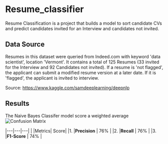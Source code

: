 # Resume_classifier
Resume Classification  is a project that builds a model to sort candidate CVs and predict candidates invited for an Interview and candidates not invited. 

## Data Source
Resumes in this dataset were queried from Indeed.com with keyword 'data scientist', location 'Vermont'. It contains a total of 125 Resumes (33 invited for the Interview and 92 Candidates not invited). If a resume is 'not flagged', the applicant can submit a modified resume version at a later date. If it is 'flagged', the applicant is invited to interview.

Source:  https://www.kaggle.com/samdeeplearning/deepnlp

## Results
The Naive Bayes Classifer model score a weighted average 
![Confusion Matrix](https://miro.medium.com/max/1200/0*-oGC3SE8sPCPdmxs.jpg)

|---|---|---|
| |Metrics| Score|
|1. |**Precision** |  76% | 
|2. |**Recall** | 76% |
|3. |**F1-Score** | 74% | 
